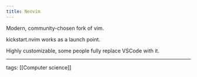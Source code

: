 ```yaml
---
title: Neovim
---
```


Modern, community-chosen fork of vim.  

kickstart.nvim works as a launch point.  

Highly customizable, some people fully replace VSCode with it.  

---

tags: [[Computer science]]

